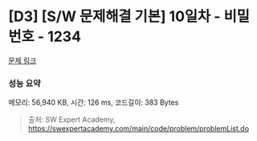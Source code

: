 # [D3] [S/W 문제해결 기본] 10일차 - 비밀번호 - 1234 

[문제 링크](https://swexpertacademy.com/main/code/problem/problemDetail.do?contestProbId=AV14_DEKAJcCFAYD) 

### 성능 요약

메모리: 56,940 KB, 시간: 126 ms, 코드길이: 383 Bytes



> 출처: SW Expert Academy, https://swexpertacademy.com/main/code/problem/problemList.do